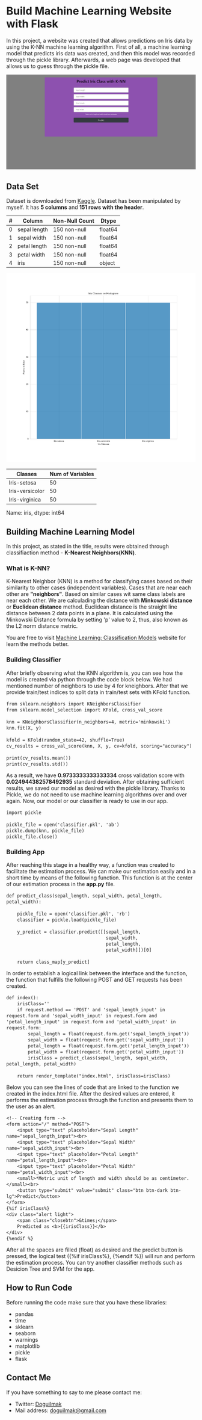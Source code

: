 
# Build Machine Learning Website with Flask

In this project, a website was created that allows predictions on Iris data by using the K-NN machine learning algorithm. First of all, a machine learning model that predicts iris data was created, and then this model was recorded through the pickle library. Afterwards, a web page was developed that allows us to guess through the pickle file.

<p align="center">
    <img src="webpage_preview.png"> 
</p>

## Data Set

Dataset is downloaded from [Kaggle](https://www.kaggle.com/uciml/iris).  Dataset has been manipulated by myself. It has **5 columns** and **151 rows with the header**.

| # | Column | Non-Null Count | Dtype |
|--|--|--|--|
| 0 | sepal length | 150 non-null | float64
| 1 | sepal width | 150 non-null | float64
| 2 | petal length | 150 non-null | float64
| 3 | petal width | 150 non-null | float64
| 4 | iris | 150 non-null | object

<p align="center">
    <img src="hist_iris.png"> 
</p>

| Classes | Num of Variables |
|--|--|
| Iris-setosa  | 50 |
| Iris-versicolor | 50 |
| Iris-virginica | 50 |   

Name: iris, dtype: int64 

## Building Machine Learning Model

In this project, as stated in the title, results were obtained through classifiaction method - **K-Nearest Neighbors(KNN)**. 

### What is K-NN?

K-Nearest Neighbor (KNN) is a method for classifying cases based on their similarity to other cases (independent variables). Cases that are near each other are **"neighbors"**. Based on similar cases wit same class labels are near each other. We are calculading the distance with **Minkowski distance** or **Euclidean distance** method. Euclidean distance is the straight line distance between 2 data points in a plane. It is calculated using the Minkowski Distance formula by setting 'p' value to 2, thus, also known as the L2 norm distance metric.

You are free to visit [Machine Learning: Classification Models](https://medium.com/fuzz/machine-learning-classification-models-3040f71e2529) website for learn the methods better.

### Building Classifier

After briefly observing what the KNN algorithm is, you can see how the model is created via python through the code block below. We had mentioned number of neighbors to use by 4 for kneighbors.  After that we provide train/test indices to split data in train/test sets with KFold function.


    from sklearn.neighbors import KNeighborsClassifier
    from sklearn.model_selection import KFold, cross_val_score
    
    knn = KNeighborsClassifier(n_neighbors=4, metric='minkowski')
    knn.fit(X, y)
    
    kfold = KFold(random_state=42, shuffle=True)
    cv_results = cross_val_score(knn, X, y, cv=kfold, scoring="accuracy")
    
    print(cv_results.mean())
    print(cv_results.std())

As a result, we have **0.9733333333333334** cross validation score with **0.024944382578492935** standard deviation. After obtaining sufficient results, we saved our model as desired with the pickle library. Thanks to Pickle, we do not need to use machine learning algorithms over and over again. Now, our model or our classifier is ready to use in our app. 

    import pickle
    
    pickle_file = open('classifier.pkl', 'ab')
    pickle.dump(knn, pickle_file)                     
    pickle_file.close()

### Building App

After reaching this stage in a healthy way, a function was created to facilitate the estimation process. We can make our estimation easily and in a short time by means of the following function. This function is at the center of our estimation process in the **app.py** file.

    def predict_class(sepal_length, sepal_width, petal_length, petal_width):
    
        pickle_file = open('classifier.pkl', 'rb')     
        classifier = pickle.load(pickle_file)
    
        y_predict = classifier.predict([[sepal_length, 
                                         sepal_width, 
                                         petal_length, 
                                         petal_width]])[0]
    
        return class_map[y_predict]

In order to establish a logical link between the interface and the function, the function that fulfills the following POST and GET requests has been created.

    def index():
        irisClass=''
        if request.method == 'POST' and 'sepal_length_input' in request.form and 'sepal_width_input' in request.form and 'petal_length_input' in request.form and 'petal_width_input' in request.form:
            sepal_length = float(request.form.get('sepal_length_input'))
            sepal_width = float(request.form.get('sepal_width_input'))
            petal_length = float(request.form.get('petal_length_input'))
            petal_width = float(request.form.get('petal_width_input'))
            irisClass = predict_class(sepal_length, sepal_width, petal_length, petal_width)
        
        return render_template("index.html", irisClass=irisClass)

Below you can see the lines of code that are linked to the function we created in the index.html file. After the desired values ​​are entered, it performs the estimation process through the function and presents them to the user as an alert.

    <!-- Creating form -->
    <form action="/" method="POST">
        <input type="text" placeholder="Sepal Length" name="sepal_length_input"><br>
        <input type="text" placeholder="Sepal Width" name="sepal_width_input"><br>
        <input type="text" placeholder="Petal Length" name="petal_length_input"><br>
        <input type="text" placeholder="Petal Width" name="petal_width_input"><br>
        <small>*Metric unit of length and width should be as centimeter.</small><br>
        <button type="submit" value="submit" class="btn btn-dark btn-lg">Predict</button>
    </form>
    {%if irisClass%}
    <div class="alert light">
        <span class="closebtn">&times;</span>
        Predicted as <b>{{irisClass}}</b>
    </div>
    {%endif %}

After all the spaces are filled (float) as desired and the predict button is pressed, the logical test ({%if irisClass%}, {%endif %}) will run and perform the estimation process. You can try another classifier methods such as Desicion Tree and SVM for the app.

## How to Run Code

Before running the code make sure that you have these libraries:

 - pandas 
 - time
 - sklearn
 - seaborn
 - warnings
 - matplotlib
 - pickle
 - flask
    
## Contact Me

If you have something to say to me please contact me: 

 - Twitter: [Doguilmak](https://twitter.com/Doguilmak) 
 - Mail address: doguilmak@gmail.com
 
